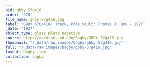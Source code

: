 ```yaml
---
pid: gbby-57g416
order: '970'
file_name: gbby-57g416.jpg
label: 'GBBY 57G/416: Track, Pole Vault: Thomas J. Bov - 1927'
_date: '1927'
object_type: glass plate negative
source: http://archives.nd.edu/Bagby/GBBY-57g416.jpg
thumbnail: "/_data/raw_images/bagby/gbby-57g416.jpg"
full: "/_data/raw_images/bagby/gbby-57g416.jpg"
layout: bagby_item
collection: bagby
---
```

